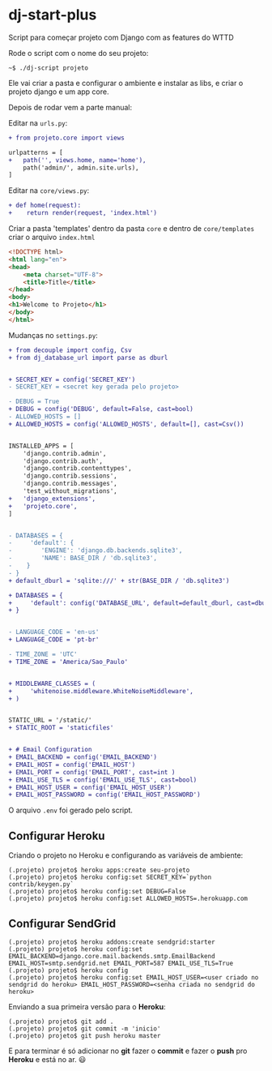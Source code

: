 # dj-start-plus
Script para começar projeto com Django com as features do WTTD

Rode o script com o nome do seu projeto:
```
~$ ./dj-script projeto
```

Ele vai criar a pasta e configurar o ambiente e instalar as libs, e criar o projeto django e um app core.

Depois de rodar vem a parte manual:

Editar na `urls.py`:

```diff
+ from projeto.core import views

urlpatterns = [
+   path('', views.home, name='home'),
    path('admin/', admin.site.urls),
]
```
Editar na `core/views.py`:
```diff
+ def home(request):
+    return render(request, 'index.html')
```

Criar a pasta 'templates' dentro da pasta `core` e dentro de `core/templates` criar o arquivo `index.html`

```html
<!DOCTYPE html>
<html lang="en">
<head>
    <meta charset="UTF-8">
    <title>Title</title>
</head>
<body>
<h1>Welcome to Projeto</h1>
</body>
</html>
```

Mudanças no  `settings.py`:

```diff  
+ from decouple import config, Csv
+ from dj_database_url import parse as dburl


+ SECRET_KEY = config('SECRET_KEY')
- SECRET_KEY = <secret key gerada pelo projeto>

- DEBUG = True
+ DEBUG = config('DEBUG', default=False, cast=bool)
- ALLOWED_HOSTS = []
+ ALLOWED_HOSTS = config('ALLOWED_HOSTS', default=[], cast=Csv())


INSTALLED_APPS = [
    'django.contrib.admin',
    'django.contrib.auth',
    'django.contrib.contenttypes',
    'django.contrib.sessions',
    'django.contrib.messages',
    'test_without_migrations',
+   'django_extensions',
+   'projeto.core', 
]


- DATABASES = {
-     'default': {
-        'ENGINE': 'django.db.backends.sqlite3',
-        'NAME': BASE_DIR / 'db.sqlite3',
-    }
- }
+ default_dburl = 'sqlite:///' + str(BASE_DIR / 'db.sqlite3')

+ DATABASES = {
+     'default': config('DATABASE_URL', default=default_dburl, cast=dburl),
+ }


- LANGUAGE_CODE = 'en-us'
+ LANGUAGE_CODE = 'pt-br'

- TIME_ZONE = 'UTC'
+ TIME_ZONE = 'America/Sao_Paulo'


+ MIDDLEWARE_CLASSES = (
+     'whitenoise.middleware.WhiteNoiseMiddleware',
+ )


STATIC_URL = '/static/'
+ STATIC_ROOT = 'staticfiles'


+ # Email Configuration
+ EMAIL_BACKEND = config('EMAIL_BACKEND')
+ EMAIL_HOST = config('EMAIL_HOST')
+ EMAIL_PORT = config('EMAIL_PORT', cast=int )
+ EMAIL_USE_TLS = config('EMAIL_USE_TLS', cast=bool)
+ EMAIL_HOST_USER = config('EMAIL_HOST_USER')
+ EMAIL_HOST_PASSWORD = config('EMAIL_HOST_PASSWORD')

```

O arquivo `.env` foi gerado pelo script.



## Configurar Heroku

Criando o projeto no Heroku e configurando as variáveis de ambiente:
``` 
(.projeto) projeto$ heroku apps:create seu-projeto
(.projeto) projeto$ heroku config:set SECRET_KEY=`python contrib/keygen.py`
(.projeto) projeto$ heroku config:set DEBUG=False
(.projeto) projeto$ heroku config:set ALLOWED_HOSTS=.herokuapp.com
```


## Configurar SendGrid

``` 
(.projeto) projeto$ heroku addons:create sendgrid:starter
(.projeto) projeto$ heroku config:set EMAIL_BACKEND=django.core.mail.backends.smtp.EmailBackend EMAIL_HOST=smtp.sendgrid.net EMAIL_PORT=587 EMAIL_USE_TLS=True
(.projeto) projeto$ heroku config 
(.projeto) projeto$ heroku config:set EMAIL_HOST_USER=<user criado no sendgrid do heroku> EMAIL_HOST_PASSWORD=<senha criada no sendgrid do heroku>
```


Enviando a sua primeira versão para o **Heroku**:

``` 
(.projeto) projeto$ git add .
(.projeto) projeto$ git commit -m 'inicio'
(.projeto) projeto$ git push heroku master
```


E para terminar é só adicionar no **git** fazer o **commit** e fazer o **push** pro **Heroku** e está no ar. :smiley:
